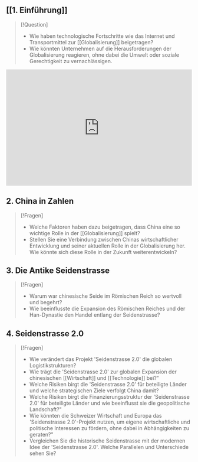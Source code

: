 ## [[1. Einführung]]

>[!Question]
>- Wie haben technologische Fortschritte wie das Internet und Transportmittel zur [[Globalisierung]] beigetragen?
>- Wie könnten Unternehmen auf die Herausforderungen der Globalisierung reagieren, ohne dabei die Umwelt oder soziale Gerechtigkeit zu vernachlässigen.

<iframe width="100%" height="315" src="https://www.youtube.com/embed/aGPABEnTG0g?si=OL7daC2H14DJtur-" title="YouTube video player" frameborder="0" allow="accelerometer; autoplay; clipboard-write; encrypted-media; gyroscope; picture-in-picture; web-share" allowfullscreen></iframe>

## 2. China in Zahlen

>[!Fragen]
>- Welche Faktoren haben dazu beigetragen, dass China eine so wichtige Rolle in der [[Globalisierung]] spielt?
>- Stellen Sie eine Verbindung zwischen Chinas wirtschaftlicher Entwicklung und seiner aktuellen Rolle in der Globalisierung her. Wie könnte sich diese Rolle in der Zukunft weiterentwickeln?

## 3. Die Antike Seidenstrasse

>[!Fragen]
>- Warum war chinesische Seide im Römischen Reich so wertvoll und begehrt?
>- Wie beeinflusste die Expansion des Römischen Reiches und der Han-Dynastie den Handel entlang der Seidenstrasse?

## 4. Seidenstrasse 2.0

>[!Fragen]
>- Wie verändert das Projekt 'Seidenstrasse 2.0' die globalen Logistikstrukturen?
>- Wie trägt die 'Seidenstrasse 2.0' zur globalen Expansion der chinesischen [[Wirtschaft]] und [[Technologie]] bei?"
>- Welche Risiken birgt die 'Seidenstrasse 2.0' für beteiligte Länder und welche strategischen Ziele verfolgt China damit?
>- Welche Risiken birgt die Finanzierungsstruktur der 'Seidenstrasse 2.0' für beteiligte Länder und wie beeinflusst sie die geopolitische Landschaft?"
>- Wie könnten die Schweizer Wirtschaft und Europa das 'Seidenstrasse 2.0'-Projekt nutzen, um eigene wirtschaftliche und politische Interessen zu fördern, ohne dabei in Abhängigkeiten zu geraten?"
>- Vergleichen Sie die historische Seidenstrasse mit der modernen Idee der 'Seidenstrasse 2.0'. Welche Parallelen und Unterschiede sehen Sie?

